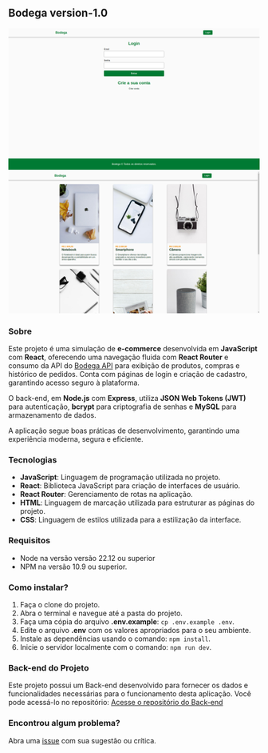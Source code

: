 ## Bodega version-1.0

![Imagem do projeto](docs/projeto-bodega01.png)
![Imagem do projeto](docs/projeto-bodega02.png)

### Sobre

Este projeto é uma simulação de **e-commerce** desenvolvida em **JavaScript** com **React**, oferecendo uma navegação fluida com **React Router** e consumo da API do [Bodega API](https://github.com/lucasrochabz/bodega-api) para exibição de produtos, compras e histórico de pedidos. Conta com páginas de login e criação de cadastro, garantindo acesso seguro à plataforma.

O back-end, em **Node.js** com **Express**, utiliza **JSON Web Tokens (JWT)** para autenticação, **bcrypt** para criptografia de senhas e **MySQL** para armazenamento de dados.

A aplicação segue boas práticas de desenvolvimento, garantindo uma experiência moderna, segura e eficiente.

### Tecnologias

- **JavaScript**: Linguagem de programação utilizada no projeto.
- **React**: Biblioteca JavaScript para criação de interfaces de usuário.
- **React Router**: Gerenciamento de rotas na aplicação.
- **HTML**: Linguagem de marcação utilizada para estruturar as páginas do projeto.
- **CSS**: Linguagem de estilos utilizada para a estilização da interface.

### Requisitos

- Node na versão versão 22.12 ou superior
- NPM na versão 10.9 ou superior.

### Como instalar?

1. Faça o clone do projeto.
2. Abra o terminal e navegue até a pasta do projeto.
3. Faça uma cópia do arquivo **.env.example**: `cp .env.example .env`.
4. Edite o arquivo **.env** com os valores apropriados para o seu ambiente.
5. Instale as dependências usando o comando: `npm install`.
6. Inicie o servidor localmente com o comando: `npm run dev`.

### Back-end do Projeto

Este projeto possui um Back-end desenvolvido para fornecer os dados e funcionalidades necessárias para o funcionamento desta aplicação. Você pode acessá-lo no repositório:
[Acesse o repositório do Back-end](https://github.com/lucasrochabz/bodega-api)

### Encontrou algum problema?

Abra uma [issue](https://github.com/lucasrochabz/bodega/issues) com sua sugestão ou crítica.

